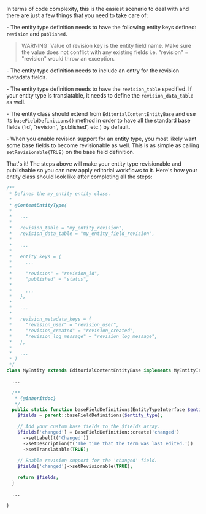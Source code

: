 In terms of code complexity, this is the easiest scenario to deal with and there are just a few things that you need to take care of:

\- The entity type definition needs to have the following entity keys defined: `revision` and `published`.

<!-- note-warning -->
> WARNING: Value of revision key is the entity field name. Make sure the value&nbsp;does not conflict with any existing fields i.e. "revision" = "revision" would throw an exception.

\- The entity type definition needs to include an entry for the revision metadata fields.  
  
\- The entity type definition needs to have the `revision_table` specified. If your entity type is translatable, it needs to define the `revision_data_table` as well.  
  
\- The entity class should extend from `EditorialContentEntityBase` and use its `baseFieldDefinitions()` method in order to have all the standard base fields ('id', 'revision', 'published', etc.) by default.

\- When you enable revision support for an entity type, you most likely want some base fields to become revisionable as well. This is as simple as calling `setRevisionable(TRUE)` on the base field definition.

That's it! The steps above will make your entity type revisionable and publishable so you can now apply editorial workflows to it. Here's how your entity class should look like after completing all the steps:

```php
/**
 * Defines the my_entity entity class.
 *
 * @ContentEntityType(
 *
 *   ...
 *
 *   revision_table = "my_entity_revision",
 *   revision_data_table = "my_entity_field_revision",
 *
 *   ...
 *
 *   entity_keys = {
 *     ...
 *
 *     "revision" = "revision_id",
 *     "published" = "status",
 *
 *     ...
 *   },
 *
 *   ...
 *
 *   revision_metadata_keys = {
 *     "revision_user" = "revision_user",
 *     "revision_created" = "revision_created",
 *     "revision_log_message" = "revision_log_message",
 *   },
 *
 *   ...
 * )
 */
class MyEntity extends EditorialContentEntityBase implements MyEntityInterface {

  ...

  /**
   * {@inheritdoc}
   */
  public static function baseFieldDefinitions(EntityTypeInterface $entity_type) {
    $fields = parent::baseFieldDefinitions($entity_type);

    // Add your custom base fields to the $fields array.
    $fields['changed'] = BaseFieldDefinition::create('changed')
      ->setLabel(t('Changed'))
      ->setDescription(t('The time that the term was last edited.'))
      ->setTranslatable(TRUE);
      
    // Enable revision support for the 'changed' field.
    $fields['changed']->setRevisionable(TRUE);

    return $fields;
  }

  ...

}
```